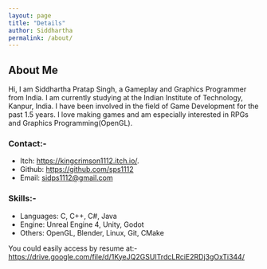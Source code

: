 ```yaml
---
layout: page
title: "Details"
author: Siddhartha
permalink: /about/
---
```


## **About Me**
Hi, I am Siddhartha Pratap Singh, a Gameplay and Graphics Programmer from India. I am currently studying at the Indian Institute of Technology, Kanpur, India. I have been involved in the field of Game Development for the past 1.5 years. I love making games and am especially interested in RPGs and Graphics Programming(OpenGL).

### Contact:-
- Itch: https://kingcrimson1112.itch.io/.
- Github: https://github.com/sps1112
- Email: sidps1112@gmail.com  

### Skills:-
- Languages: C, C++, C#, Java
- Engine: Unreal Engine 4, Unity, Godot
- Others: OpenGL, Blender, Linux, Git, CMake

You could easily access by resume at:- https://drive.google.com/file/d/1KyeJQ2GSUITrdcLRciE2RDj3gOxTi344/
